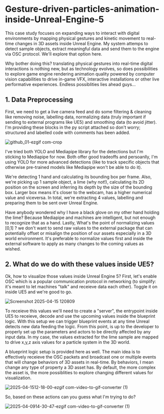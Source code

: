 # Gesture-driven-particles-animation-inside-Unreal-Engine-5
This case study focuses on expanding ways to interact with digital environments by mapping physical gestures and kinetic movement to real-time changes in 3D assets inside Unreal Engine. My system attemps to detect sample objects, extract meaningful data and send them to the engine via OSC protocol. We'll explore that option here.

Why bother doing this? translating physical gestures into real-time digital interactions is nothing new, but as technology evolves, so does possibilities to explore game engine rendering animation quality powered by computer vision capabilities to drive in-game VFX, interactive installations or other live performative experiences. Endless possiblities lies ahead guys...

## 1. Data Preprocessing

First, we need to get a live camera feed and do some filtering & cleaning like removing noise, labelling data, normalizing data (truly important if sending to external programs like UE5) and smoothing data (to avoid jitter). I'm providing these blocks in the py script attached so don't worry; structured and labelled code with comments has been added.

![github_01-ezgif com-crop](https://github.com/user-attachments/assets/f4923e30-5a19-4ac5-baf3-1e72010edcc0)

I've tried both YOLO and Mediapipe library for the detections but I'm sticking to Mediapipe for now. Both offer good tradeoffs and persoanlly, I'm using YOLO for more advanced detections (like to track specific objects that otherwise pre-trained models like Mediapipe won't be able to do it).

We're detecting 1 hand and calculating its bounding box per frame. Also, we're picking up 1 sample object, a lime (why not!), calculating its 2D position on the screen and inferring its depth by the size of the bounding box. Larger box means it's closer to the webcam, has a higher numerical value and viceversa. In total, we're extracting 4 values, labelling and preparing them to be sent over Unreal Engine.  

Have anybody wondered why I have a black glove on my other hand holding the lime? Because Mediapipe and machines are intelligent, but not enough to recognize that as a hand. Lastly, What's the point of normalizing values [0,1] ? we don't want to send raw values to the external package that can potentially offset or misalign the position of our assets especially in a 3D world environment. It's preferable to normalize values first and inside the external software to apply as many changes to the coming values as wished.

## 2. What do we do with these values inside UE5?

Ok, how to visualize those values inside Unreal Engine 5? First, let's enable OSC which is a popular communication protocol in networking (to simplify: it's meant to let machines "talk" and receieve data each other). Toggle it on inside UE5 and we're good to go. 

![Screenshot 2025-04-15 120809](https://github.com/user-attachments/assets/b6f9b086-bbf3-412b-ac17-45ad36806878)

To receieve this values we'll need to create a "server", the entrypoint inside UE5 to receieve, decode and use the upcoming values inside the blueprint logic. With this setup we can trigger blueprint events at any time Unreal detects new data feeding the logic. From this point, is up to the developer to properly set up the parameters and actors to be directly affected by any input data. In my case, the values extracted for the lime sample are mapped to drive x,y,z axis values for a particle system in the 3D world. 

A blueprint logic setup is provided here as well. The main idea is to effectively receieve the OSC packets and broadcast one or multiple events that will change behaviors of 3D assets in real-time. By behaviors, I mean change any type of property a 3D asset has. By default, the more complex the asset is, the more possiblities to explore changing different values for visualization.

![2025-04-1512-18-00-ezgif com-video-to-gif-converter (1)](https://github.com/user-attachments/assets/88c37293-cfb6-4d82-9c25-577db7151d4f)

So, based on these actions can you guess what I'm trying to do? 

![2025-04-0914-30-47-ezgif com-video-to-gif-converter (1)](https://github.com/user-attachments/assets/08ac0741-436c-47ca-8433-d23388ea6d57)

